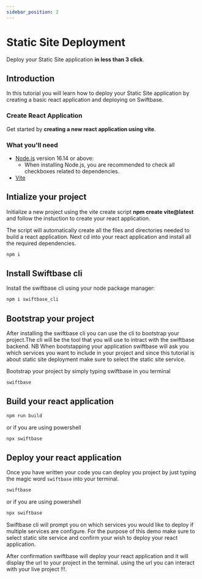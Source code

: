 ```yaml
---
sidebar_position: 2
---
```


# Static Site Deployment

Deploy your Static Site application **in less than 3 click**.

## Introduction

In this tutorial you will learn how to deploy your Static Site application by creating a basic react application and deploying on Swiftbase.

### Create React Application

Get started by **creating a new react application using vite**.

### What you'll need

- [Node.js](https://nodejs.org/en/download/) version 16.14 or above:
  - When installing Node.js, you are recommended to check all checkboxes related to dependencies.
- [Vite](https://vitejs.dev/)

## Intialize your project

Initialize a new project using the vite create script **npm create vite@latest** and follow the instuction to create your react application.

The script will automatically create all the files and directories needed to build a react application. Next cd into your react application and install all the required dependencies.

```bash
npm i
```

## Install Swiftbase cli

Install the swiftbase cli using your node package manager:

```bash
npm i swiftbase_cli
```

## Bootstrap your project

After installing the swiftbase cli you can use the cli to bootstrap your project.The cli will be the tool that you will use to intract with the swiftbase backend. NB When bootstapping your application swiftbase will ask you which services you want to include in your project and since this tutorial is about static site deployment make sure to select the static site service.

Bootstrap your project by simply typing swiftbase in you terminal

```bash
swiftbase
```

## Build your react application

```bash
npm run build
```

or if you are using powershell

```powershell
npx swiftbase
```

## Deploy your react application

Once you have written your code you can deploy you project by just typing the magic word `swiftbase` into your terminal.

```bash
swiftbase
```

or if you are using powershell

```powershell
npx swiftbase
```

Swiftbase cli will prompt you on which services you would like to deploy if multiple services are configure. For the purpose of this demo make sure to select static site service and confirm your wish to deploy your react application.

After confirmation swiftbase will deploy your react application and it will display the url to your project in the terminal. using the url you can interact with your live project !!!.

